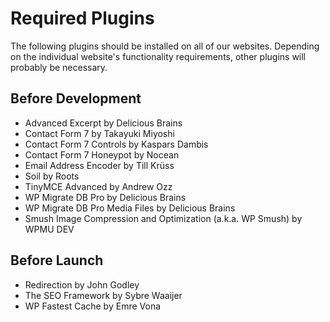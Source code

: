 # Required Plugins

The following plugins should be installed on all of our websites. Depending on the individual website's functionality requirements, other plugins will probably be necessary.

## Before Development

* Advanced Excerpt by Delicious Brains
* Contact Form 7 by Takayuki Miyoshi
* Contact Form 7 Controls by Kaspars Dambis
* Contact Form 7 Honeypot by Nocean
* Email Address Encoder by Till Krüss
* Soil by Roots
* TinyMCE Advanced by Andrew Ozz
* WP Migrate DB Pro by Delicious Brains
* WP Migrate DB Pro Media Files by Delicious Brains
* Smush Image Compression and Optimization (a.k.a. WP Smush) by WPMU DEV

## Before Launch

* Redirection by John Godley
* The SEO Framework by Sybre Waaijer
* WP Fastest Cache by Emre Vona
